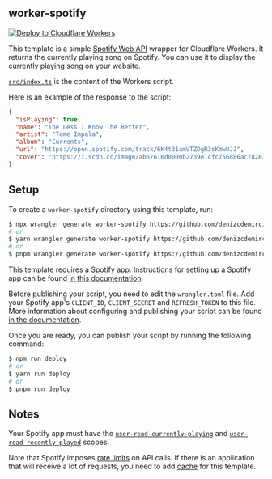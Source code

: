 ## worker-spotify

[![Deploy to Cloudflare Workers](https://deploy.workers.cloudflare.com/button)](https://deploy.workers.cloudflare.com/?url=https://github.com/denizcdemirci/worker-spotify)

This template is a simple [Spotify Web API](https://developer.spotify.com/documentation/web-api) wrapper for Cloudflare Workers. It returns the currently playing song on Spotify. You can use it to display the currently playing song on your website.

[`src/index.ts`](https://github.com/denizcdemirci/worker-spotify/blob/main/src/index.ts) is the content of the Workers script.

Here is an example of the response to the script:

```json
{
  "isPlaying": true,
  "name": "The Less I Know The Better",
  "artist": "Tame Impala",
  "album": "Currents",
  "url": "https://open.spotify.com/track/6K4t31amVTZDgR3sKmwUJJ",
  "cover": "https://i.scdn.co/image/ab67616d0000b2739e1cfc756886ac782e363d79"
}
```

## Setup

To create a `worker-spotify` directory using this template, run:

```sh
$ npx wrangler generate worker-spotify https://github.com/denizcdemirci/worker-spotify
# or
$ yarn wrangler generate worker-spotify https://github.com/denizcdemirci/worker-spotify
# or
$ pnpm wrangler generate worker-spotify https://github.com/denizcdemirci/worker-spotify
```

This template requires a Spotify app. Instructions for setting up a Spotify app can be found [in this documentation](https://developer.spotify.com/documentation/web-api/tutorials/getting-started).

Before publishing your script, you need to edit the `wrangler.toml` file. Add your Spotify app's `CLIENT_ID`, `CLIENT_SECRET` and `REFRESH_TOKEN` to this file. More information about configuring and publishing your script can be found [in the documentation](https://developers.cloudflare.com/workers/get-started/guide/).

Once you are ready, you can publish your script by running the following command:

```sh
$ npm run deploy
# or
$ yarn run deploy
# or
$ pnpm run deploy
```

## Notes

Your Spotify app must have the [`user-read-currently-playing`](https://developer.spotify.com/documentation/web-api/concepts/scopes#user-read-currently-playing) and [`user-read-recently-played`](https://developer.spotify.com/documentation/web-api/concepts/scopes#user-read-recently-played) scopes.

Note that Spotify imposes [rate limits](https://developer.spotify.com/documentation/web-api/concepts/rate-limits) on API calls. If there is an application that will receive a lot of requests, you need to add [cache](https://developers.cloudflare.com/workers/runtime-apis/cache) for this template.
